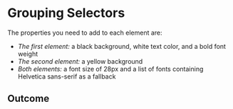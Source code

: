 
# Grouping Selectors

The properties you need to add to each element are:

* *The first element:* a black background, white text color, and a bold font weight
* *The second element:* a yellow background
* *Both elements:* a font size of 28px and a list of fonts containing Helvetica sans-serif as a fallback

## Outcome
